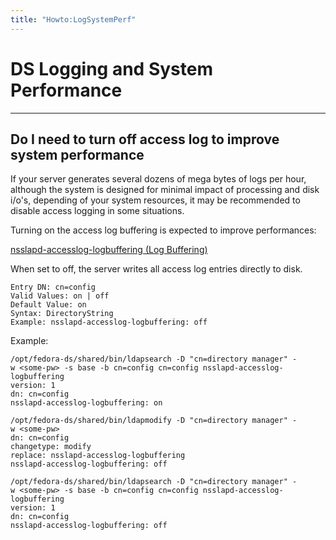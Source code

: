 ```yaml
---
title: "Howto:LogSystemPerf"
---
```


# DS Logging and System Performance
-----------------------------------

Do I need to turn off access log to improve system performance
--------------------------------------------------------------

If your server generates several dozens of mega bytes of logs per hour, although the system is designed for minimal impact of processing and disk i/o's, depending of your system resources, it may be recommended to disable access logging in some situations.

Turning on the access log buffering is expected to improve performances:

[nsslapd-accesslog-logbuffering (Log Buffering)](http://www.redhat.com/docs/manuals/dir-server/cli/config.htm#pgfId-17719)

When set to off, the server writes all access log entries directly to disk.

    Entry DN: cn=config    
    Valid Values: on | off    
    Default Value: on    
    Syntax: DirectoryString    
    Example: nsslapd-accesslog-logbuffering: off    

Example:

    /opt/fedora-ds/shared/bin/ldapsearch -D "cn=directory manager" -w <some-pw> -s base -b cn=config cn=config nsslapd-accesslog-logbuffering
    version: 1
    dn: cn=config
    nsslapd-accesslog-logbuffering: on

    /opt/fedora-ds/shared/bin/ldapmodify -D "cn=directory manager" -w <some-pw>
    dn: cn=config
    changetype: modify
    replace: nsslapd-accesslog-logbuffering
    nsslapd-accesslog-logbuffering: off

    /opt/fedora-ds/shared/bin/ldapsearch -D "cn=directory manager" -w <some-pw> -s base -b cn=config cn=config nsslapd-accesslog-logbuffering
    version: 1
    dn: cn=config
    nsslapd-accesslog-logbuffering: off
